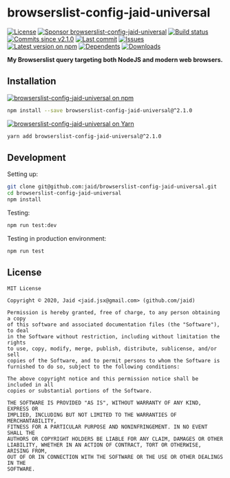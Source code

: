 # browserslist-config-jaid-universal


<a href="https://raw.githubusercontent.com/jaid/browserslist-config-jaid-universal/master/license.txt"><img src="https://img.shields.io/github/license/jaid/browserslist-config-jaid-universal?style=flat-square" alt="License"/></a> <a href="https://github.com/sponsors/jaid"><img src="https://img.shields.io/badge/<3-Sponsor-FF45F1?style=flat-square" alt="Sponsor browserslist-config-jaid-universal"/></a>
<a href="https://actions-badge.atrox.dev/jaid/browserslist-config-jaid-universal/goto"><img src="https://img.shields.io/endpoint.svg?style=flat-square&url=https%3A%2F%2Factions-badge.atrox.dev%2Fjaid%2Fbrowserslist-config-jaid-universal%2Fbadge" alt="Build status"/></a> <a href="https://github.com/jaid/browserslist-config-jaid-universal/commits"><img src="https://img.shields.io/github/commits-since/jaid/browserslist-config-jaid-universal/v2.1.0?style=flat-square&logo=github" alt="Commits since v2.1.0"/></a> <a href="https://github.com/jaid/browserslist-config-jaid-universal/commits"><img src="https://img.shields.io/github/last-commit/jaid/browserslist-config-jaid-universal?style=flat-square&logo=github" alt="Last commit"/></a> <a href="https://github.com/jaid/browserslist-config-jaid-universal/issues"><img src="https://img.shields.io/github/issues/jaid/browserslist-config-jaid-universal?style=flat-square&logo=github" alt="Issues"/></a>  
<a href="https://npmjs.com/package/browserslist-config-jaid-universal"><img src="https://img.shields.io/npm/v/browserslist-config-jaid-universal?style=flat-square&logo=npm&label=latest%20version" alt="Latest version on npm"/></a> <a href="https://github.com/jaid/browserslist-config-jaid-universal/network/dependents"><img src="https://img.shields.io/librariesio/dependents/npm/browserslist-config-jaid-universal?style=flat-square&logo=npm" alt="Dependents"/></a> <a href="https://npmjs.com/package/browserslist-config-jaid-universal"><img src="https://img.shields.io/npm/dm/browserslist-config-jaid-universal?style=flat-square&logo=npm" alt="Downloads"/></a>

**My Browserslist query targeting both NodeJS and modern web browsers.**















## Installation
<a href="https://npmjs.com/package/browserslist-config-jaid-universal"><img src="https://img.shields.io/badge/npm-browserslist--config--jaid--universal-C23039?style=flat-square&logo=npm" alt="browserslist-config-jaid-universal on npm"/></a>
```bash
npm install --save browserslist-config-jaid-universal@^2.1.0
```
<a href="https://yarnpkg.com/package/browserslist-config-jaid-universal"><img src="https://img.shields.io/badge/Yarn-browserslist--config--jaid--universal-2F8CB7?style=flat-square&logo=yarn&logoColor=white" alt="browserslist-config-jaid-universal on Yarn"/></a>
```bash
yarn add browserslist-config-jaid-universal@^2.1.0
```







## Development



Setting up:
```bash
git clone git@github.com:jaid/browserslist-config-jaid-universal.git
cd browserslist-config-jaid-universal
npm install
```
Testing:
```bash
npm run test:dev
```
Testing in production environment:
```bash
npm run test
```


## License
```text
MIT License

Copyright © 2020, Jaid <jaid.jsx@gmail.com> (github.com/jaid)

Permission is hereby granted, free of charge, to any person obtaining a copy
of this software and associated documentation files (the "Software"), to deal
in the Software without restriction, including without limitation the rights
to use, copy, modify, merge, publish, distribute, sublicense, and/or sell
copies of the Software, and to permit persons to whom the Software is
furnished to do so, subject to the following conditions:

The above copyright notice and this permission notice shall be included in all
copies or substantial portions of the Software.

THE SOFTWARE IS PROVIDED "AS IS", WITHOUT WARRANTY OF ANY KIND, EXPRESS OR
IMPLIED, INCLUDING BUT NOT LIMITED TO THE WARRANTIES OF MERCHANTABILITY,
FITNESS FOR A PARTICULAR PURPOSE AND NONINFRINGEMENT. IN NO EVENT SHALL THE
AUTHORS OR COPYRIGHT HOLDERS BE LIABLE FOR ANY CLAIM, DAMAGES OR OTHER
LIABILITY, WHETHER IN AN ACTION OF CONTRACT, TORT OR OTHERWISE, ARISING FROM,
OUT OF OR IN CONNECTION WITH THE SOFTWARE OR THE USE OR OTHER DEALINGS IN THE
SOFTWARE.
```
